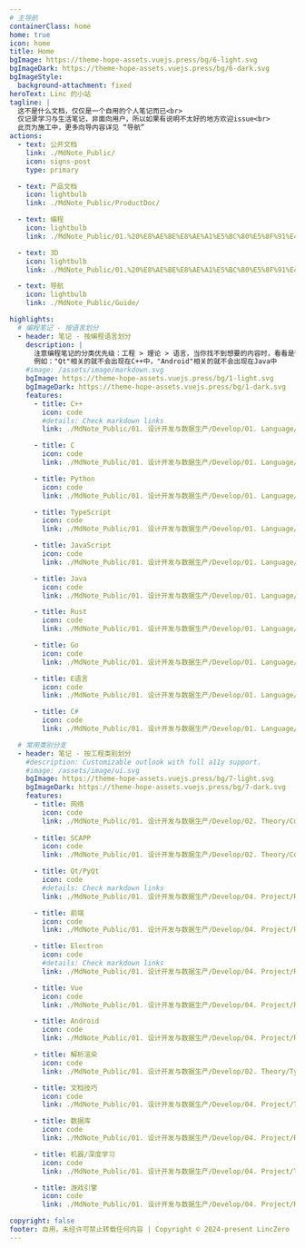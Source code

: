 ```yaml
---
# 主导航
containerClass: home
home: true
icon: home
title: Home
bgImage: https://theme-hope-assets.vuejs.press/bg/6-light.svg
bgImageDark: https://theme-hope-assets.vuejs.press/bg/6-dark.svg
bgImageStyle:
  background-attachment: fixed
heroText: Linc 的小站
tagline: |
  这不是什么文档，仅仅是一个自用的个人笔记而已<br>
  仅记录学习与生活笔记，非面向用户，所以如果有说明不太好的地方欢迎issue<br>
  此页为施工中，更多向导内容详见 “导航”
actions:
  - text: 公开文档
    link: ./MdNote_Public/
    icon: signs-post
    type: primary

  - text: 产品文档
    icon: lightbulb
    link: ./MdNote_Public/ProductDoc/

  - text: 编程
    icon: lightbulb
    link: ./MdNote_Public/01.%20%E8%AE%BE%E8%AE%A1%E5%BC%80%E5%8F%91%E4%B8%8E%E6%95%B0%E6%8D%AE%E7%94%9F%E4%BA%A7/Develop/

  - text: 3D
    icon: lightbulb
    link: ./MdNote_Public/01.%20%E8%AE%BE%E8%AE%A1%E5%BC%80%E5%8F%91%E4%B8%8E%E6%95%B0%E6%8D%AE%E7%94%9F%E4%BA%A7/3D/

  - text: 导航
    icon: lightbulb
    link: ./MdNote_Public/Guide/

highlights:
  # 编程笔记 - 按语言划分
  - header: 笔记 - 按编程语言划分
    description: |
      注意编程笔记的分类优先级：工程 > 理论 > 语言，当你找不到想要的内容时，看看是否在其他的分类项当中。<br>
      例如："Qt"相关的就不会出现在C++中，"Android"相关的就不会出现在Java中
    #image: /assets/image/markdown.svg
    bgImage: https://theme-hope-assets.vuejs.press/bg/1-light.svg
    bgImageDark: https://theme-hope-assets.vuejs.press/bg/1-dark.svg
    features:
      - title: C++
        icon: code
        #details: Check markdown links
        link: ./MdNote_Public/01. 设计开发与数据生产/Develop/01. Language/C__/

      - title: C
        icon: code
        link: ./MdNote_Public/01. 设计开发与数据生产/Develop/01. Language/C/

      - title: Python
        icon: code
        link: ./MdNote_Public/01. 设计开发与数据生产/Develop/01. Language/Python/

      - title: TypeScript
        icon: code
        link: ./MdNote_Public/01. 设计开发与数据生产/Develop/01. Language/TypeScript/

      - title: JavaScript
        icon: code
        link: ./MdNote_Public/01. 设计开发与数据生产/Develop/01. Language/JavaScript/

      - title: Java
        icon: code
        link: ./MdNote_Public/01. 设计开发与数据生产/Develop/01. Language/Java/      

      - title: Rust
        icon: code
        link: ./MdNote_Public/01. 设计开发与数据生产/Develop/01. Language/Rust/

      - title: Go
        icon: code
        link: ./MdNote_Public/01. 设计开发与数据生产/Develop/01. Language/Go/

      - title: E语言
        icon: code
        link: ./MdNote_Public/01. 设计开发与数据生产/Develop/01. Language/EProgram/

      - title: C#
        icon: code
        link: ./MdNote_Public/01. 设计开发与数据生产/Develop/01. Language/C_/

  # 常用类别分支
  - header: 笔记 - 按工程类别划分
    #description: Customizable outlook with full a11y support.
    #image: /assets/image/ui.svg
    bgImage: https://theme-hope-assets.vuejs.press/bg/7-light.svg
    bgImageDark: https://theme-hope-assets.vuejs.press/bg/7-dark.svg
    features:
      - title: 网络
        icon: code
        link: ./MdNote_Public/01. 设计开发与数据生产/Develop/02. Theory/Computer/03. 计算机系统 - 专题或子系统的字典版/下层相关/Network/
        
      - title: SCAPP
        icon: code
        link: ./MdNote_Public/01. 设计开发与数据生产/Develop/02. Theory/Computer/

      - title: Qt/PyQt
        icon: code
        #details: Check markdown links
        link: ./MdNote_Public/01. 设计开发与数据生产/Develop/04. Project/Platform/Multi/QT（Cpp）/

      - title: 前端
        icon: code
        link: ./MdNote_Public/01. 设计开发与数据生产/Develop/04. Project/Platform/Web/

      - title: Electron
        icon: code
        #details: Check markdown links
        link: ./MdNote_Public/01. 设计开发与数据生产/Develop/04. Project/Platform/Multi/Electron（Web）/

      - title: Vue
        icon: code
        link: ./MdNote_Public/01. 设计开发与数据生产/Develop/04. Project/Platform/Web/02. 前端框架/Vue/

      - title: Android
        icon: code
        link: ./MdNote_Public/01. 设计开发与数据生产/Develop/04. Project/Platform/Android/  

      - title: 解析渲染
        icon: code
        link: ./MdNote_Public/01. 设计开发与数据生产/Develop/02. Theory/Type/Doc/

      - title: 文档技巧
        icon: code
        link: ./MdNote_Public/01. 设计开发与数据生产/Develop/04. Project/Type/Doc/

      - title: 数据库
        icon: code
        link: ./MdNote_Public/01. 设计开发与数据生产/Develop/04. Project/Platform/Web/04. 后端/数据库/

      - title: 机器/深度学习
        icon: code
        link: ./MdNote_Public/01. 设计开发与数据生产/Develop/04. Project/Type/Artificial_Intelligence/

      - title: 游戏引擎
        icon: code
        link: ./MdNote_Public/01. 设计开发与数据生产/Develop/04. Project/Platform/SoftCode/Game/

copyright: false
footer: 自用，未经许可禁止转载任何内容 | Copyright © 2024-present LincZero
---
```

